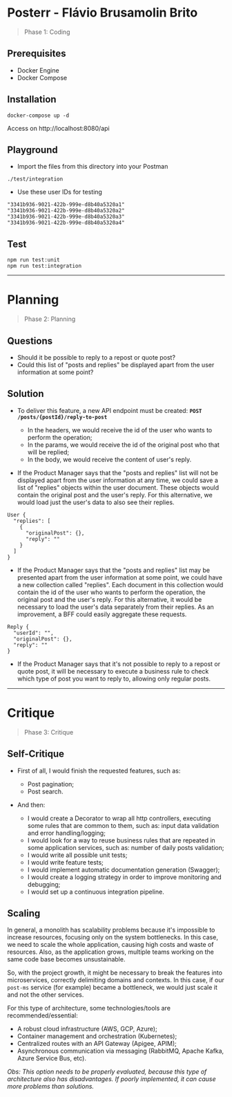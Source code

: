 # Posterr - Flávio Brusamolin Brito

> Phase 1: Coding

## Prerequisites

- Docker Engine
- Docker Compose

## Installation

```
docker-compose up -d
```

Access on http://localhost:8080/api

## Playground

- Import the files from this directory into your Postman

```
./test/integration
```

- Use these user IDs for testing

```
"3341b936-9021-422b-999e-d8b40a5320a1"
"3341b936-9021-422b-999e-d8b40a5320a2"
"3341b936-9021-422b-999e-d8b40a5320a3"
"3341b936-9021-422b-999e-d8b40a5320a4"
```

## Test

```
npm run test:unit
npm run test:integration
```

---

# Planning

> Phase 2: Planning

## Questions

- Should it be possible to reply to a repost or quote post?
- Could this list of "posts and replies" be displayed apart from the user information at some point?

## Solution

- To deliver this feature, a new API endpoint must be created: **`POST /posts/{postId}/reply-to-post`**
  - In the headers, we would receive the id of the user who wants to perform the operation;
  - In the params, we would receive the id of the original post who that will be replied;
  - In the body, we would receive the content of user's reply.


- If the Product Manager says that the "posts and replies" list will not be displayed apart from the user information at any time, we could save a list of "replies" objects within the user document. These objects would contain the original post and the user's reply. For this alternative, we would load just the user's data to also see their replies.

```
User {
  "replies": [
    {
      "originalPost": {},
      "reply": ""
    }
  ]
}
```

- If the Product Manager says that the "posts and replies" list may be presented apart from the user information at some point, we could have a new collection called "replies". Each document in this collection would contain the id of the user who wants to perform the operation, the original post and the user's reply. For this alternative, it would be necessary to load the user's data separately from their replies. As an improvement, a BFF could easily aggregate these requests.

```
Reply {
  "userId": "",
  "originalPost": {},
  "reply": ""
}
```

- If the Product Manager says that it's not possible to reply to a repost or quote post, it will be necessary to execute a business rule to check which type of post you want to reply to, allowing only regular posts.

---

# Critique

> Phase 3: Critique

## Self-Critique

- First of all, I would finish the requested features, such as:
  - Post pagination;
  - Post search.


- And then:
  - I would create a Decorator to wrap all http controllers, executing some rules that are common to them, such as: input data validation and error handling/logging;
  - I would look for a way to reuse business rules that are repeated in some application services, such as: number of daily posts validation;
  - I would write all possible unit tests;
  - I would write feature tests;
  - I would implement automatic documentation generation (Swagger);
  - I would create a logging strategy in order to improve monitoring and debugging;
  - I would set up a continuous integration pipeline.

## Scaling

In general, a monolith has scalability problems because it's impossible to increase resources, focusing only on the system bottlenecks. In this case, we need to scale the whole application, causing high costs and waste of resources. Also, as the application grows, multiple teams working on the same code base becomes unsustainable.

So, with the project growth, it might be necessary to break the features into microservices, correctly delimiting domains and contexts. In this case, if our `post-ms` service (for example) became a bottleneck, we would just scale it and not the other services.

For this type of architecture, some technologies/tools are recommended/essential:

- A robust cloud infrastructure (AWS, GCP, Azure);
- Container management and orchestration (Kubernetes);
- Centralized routes with an API Gateway (Apigee, APIM);
- Asynchronous communication via messaging (RabbitMQ, Apache Kafka, Azure Service Bus, etc).

_Obs: This option needs to be properly evaluated, because this type of architecture also has disadvantages. If poorly implemented, it can cause more problems than solutions._
